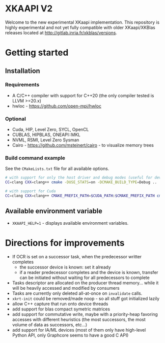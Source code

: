 # XKAAPI V2

Welcome to the new experimental XKaapi implementation.
This repository is highly experimental and not yet fully compatible with older XKaapi/XKBlas releases located at http://gitlab.inria.fr/xkblas/versions.

# Getting started

## Installation
### Requirements
- A C/C++ compiler with support for C++20 (the only compiler tested is LLVM >=20.x)
- hwloc - https://github.com/open-mpi/hwloc

### Optional
- Cuda, HIP, Level Zero, SYCL, OpenCL
- CUBLAS, HIPBLAS, ONEAPI::MKL
- NVML, RSMI, Level Zero Sysman
- Cairo - https://github.com/msteinert/cairo - to visualize memory trees

### Build command example

See the `CMakeLists.txt` file for all available options.

```bash
# with support for only the host driver and debug modes (useful for developing on local machines)
CC=clang CXX=clang++ cmake -DUSE_STATS=on -DCMAKE_BUILD_TYPE=Debug ..

# with support for Cuda
CC=clang CXX=clang++ CMAKE_PREFIX_PATH=$CUDA_PATH:$CMAKE_PREFIX_PATH cmake -DUSE_CUDA=on ..
```

## Available environment variable
- `XKAAPI_HELP=1` - displays available environment variables.

# Directions for improvements
- If OCR is set on a successor task, when the predecessor writter completes
  - the successor device is known: set it already
  - if a reader predecessor completes and the device is known, transfer can be initiated without waiting for all predecessors to complete
- Tasks descriptor are allocated on the producer thread memory... while it will be heavily accessed and modified by consumers
- Tasks are currently only deleted all-at-once on `invalidate` calls.
- `xkrt-init` could be removed/made noop - so all stuff got initialized lazily
- allow C++ capture that run onto device threads
- add support for blas compact symetric matrices
- add support for commutative write, maybe with a priority-heap favoring accesses with different heuristics (the most successors, the most volume of data as successors, etc...)
- add support for IA/ML devices (most of them only have high-level Python API, only Graphcore seems to have a good C API)
